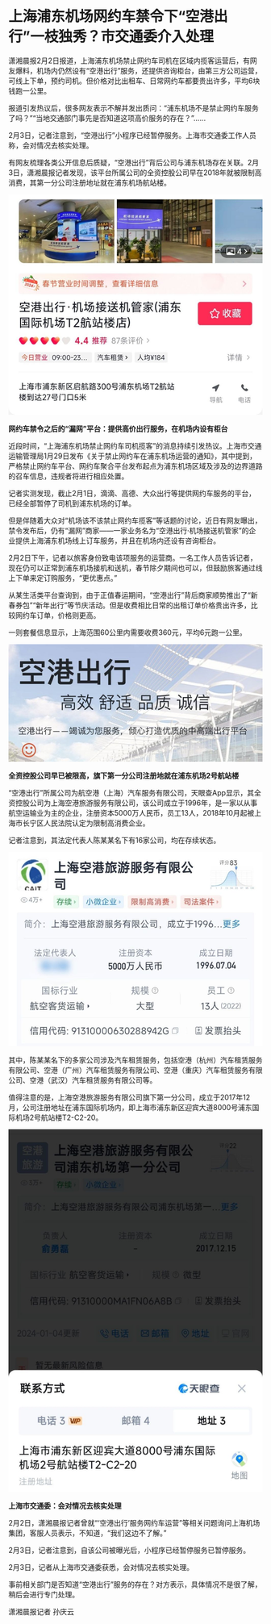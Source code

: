 # 上海浦东机场网约车禁令下“空港出行”一枝独秀？市交通委介入处理

潇湘晨报2月2日报道，上海浦东机场禁止网约车司机在区域内揽客运营后，有网友爆料，机场内仍然设有“空港出行”服务，还提供咨询柜台，由第三方公司运营，可线上下单，预约司机。但价格对比出租车、日常网约车都要贵出许多，平均6块钱跑一公里。

报道引发热议后，很多网友表示不解并发出质问：“浦东机场不是禁止网约车服务了吗？”“当地交通部门事先是否知道这项高价服务的存在？”……

2月3日，记者注意到，“空港出行”小程序已经暂停服务。上海市交通委工作人员称，会对情况去核实处理。

有网友梳理各类公开信息后质疑，“空港出行”背后公司与浦东机场存在关联。2月3日，潇湘晨报记者发现，该平台所属公司的全资控股公司早在2018年就被限制高消费，其第一分公司注册地址就在浦东机场航站楼。

![201f3242daed9e6bfb75aeac7e6771a1.jpg](https://raw.githubusercontent.com/qqhsx/qqnews_image/main/2024/02/03/上海浦东机场网约车禁令下“空港出行”一枝独秀？市交通委介入处理/201f3242daed9e6bfb75aeac7e6771a1.jpg)

**网约车禁令之后的“漏网”平台：提供高价出行服务，在机场内设有柜台**

近段时间，“上海浦东机场禁止网约车司机揽客”的消息持续引发热议。上海市交通运输管理局1月29日发布《关于禁止网约车在浦东机场运营的通知》，其中提到，严格禁止网约车平台、网约车聚合平台发布起点为浦东机场区域及涉及的边界道路的召车信息，违规者将进行相应处置。

记者实测发现，截止2月1日，滴滴、高德、大众出行等提供网约车服务的平台，已经全部暂停了司机到浦东机场的订单。

但是伴随着大众对“机场该不该禁止网约车揽客”等话题的讨论，近日有网友曝出，禁令发布后，仍有“漏网”商家——一家业务名为“空港出行·机场接送机管家”的企业提供上海浦东机场线上订车服务，并且在机场内还设有咨询柜台。

2月2日下午，记者以旅客身份致电该项服务的运营商。一名工作人员告诉记者，现在仍可以正常到浦东机场接机和送机，春节除夕期间也可以，但鼓励旅客通过线上下单来定订购服务，“更优惠点。”

从某生活类平台查询到，由于正值春运期间，“空港出行”背后商家顺势推出了“新春券包”“新年出行”等节庆活动。但是收费相比日常的出租订单价格贵出许多，比较网约车订单，价格则更高。

一则套餐信息显示，上海范围60公里内需要收费360元，平均6元跑一公里。

![725fd94f21c99ba22094c7be6867a45d.jpg](https://raw.githubusercontent.com/qqhsx/qqnews_image/main/2024/02/03/上海浦东机场网约车禁令下“空港出行”一枝独秀？市交通委介入处理/725fd94f21c99ba22094c7be6867a45d.jpg)

**全资控股公司早已被限高，旗下第一分公司注册地就在浦东机场2号航站楼**

“空港出行”所属公司为航空港（上海）汽车服务有限公司，天眼查App显示，其全资控股公司为上海空港旅游服务有限公司，该公司成立于1996年，是一家以从事航空运输业为主的企业，注册资本5000万人民币，员工13人，2018年10月起被上海市长宁区人民法院认定为限制高消费企业。

记者注意到，其法定代表人陈某某名下有16家公司，均在存续状态。

![c221908af49501b8d0cc9c51469c6eea.jpg](https://raw.githubusercontent.com/qqhsx/qqnews_image/main/2024/02/03/上海浦东机场网约车禁令下“空港出行”一枝独秀？市交通委介入处理/c221908af49501b8d0cc9c51469c6eea.jpg)

其中，陈某某名下的多家公司涉及汽车租赁服务，包括空港（杭州）汽车租赁服务有限公司、空港（广州）汽车租赁服务有限公司、空港（重庆）汽车租赁服务有限公司、空港（武汉）汽车租赁服务有限公司等。

值得注意的是，上海空港旅游服务有限公司旗下第一分公司，成立于2017年12月，公司注册地址在浦东国际机场内，即上海市浦东新区迎宾大道8000号浦东国际机场2号航站楼T2-C2-20。

![1ee0d7d312bd5ac820ef12d099369adc.jpg](https://raw.githubusercontent.com/qqhsx/qqnews_image/main/2024/02/03/上海浦东机场网约车禁令下“空港出行”一枝独秀？市交通委介入处理/1ee0d7d312bd5ac820ef12d099369adc.jpg)

**上海市交通委：会对情况去核实处理**

2月2日，潇湘晨报记者曾就“‘空港出行’服务网约车运营”等相关问题询问上海机场集团，客服人员表示，不知道，“我们这边不了解。”

2月3日，记者注意到，自该公司被曝光后，小程序已经暂停服务已暂停服务。

2月3日，记者从上海市交通委获悉，会对情况去核实处理。

事前相关部门是否知道“空港出行”服务的存在？对方表示，具体情况不是很了解，稍后会进行专门处理。

潇湘晨报记者 孙庆云

